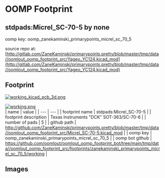 # OOMP Footprint  
## stdpads:Micrel_SC-70-5  by none  
  
oomp key: oomp_zanekaminski_primarypoints_micrel_sc_70_5  
  
source repo at: [http://gitlab.com/ZaneKaminski/primarypoints.pretty/blob/master/tmp/data//oomlout_oomp_footprint_src/Yageo_YC124.kicad_mod](http://gitlab.com/ZaneKaminski/primarypoints.pretty/blob/master/tmp/data//oomlout_oomp_footprint_src/Yageo_YC124.kicad_mod)  
## Footprint  
  
[![working_kicad_pcb_3d.png](working_kicad_pcb_3d_600.png)](working_kicad_pcb_3d.png)  
  
[![working.png](working_600.png)](working.png)  
| name | value | 
| --- | --- | 
| footprint name | stdpads:Micrel_SC-70-5 | 
| footprint description | Texas Instruments "DCK" SOT-363/SC-70-6 | 
| number of pads | 5 | 
| github path | http://github.com/ZaneKaminski/primarypoints.pretty/blob/master/tmp/data//oomlout_oomp_footprint_src/Micrel_SC-70-5.kicad_mod | 
| oomp key | oomp_zanekaminski_primarypoints_micrel_sc_70_5 | 
| oomp bot github | https://github.com/oomlout/oomlout_oomp_footprint_bot/tree/main/tmp/data//oomlout_oomp_footprint_src/footprints/zanekaminski_primarypoints_micrel_sc_70_5/working | 
## Images  
